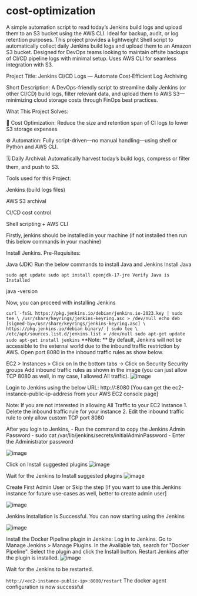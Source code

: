 # cost-optimization
A simple automation script to read today’s Jenkins build logs and upload them to an S3 bucket using the AWS CLI. Ideal for backup, audit, or log retention purposes.
This project provides a lightweight Shell script to automatically collect daily Jenkins build logs and upload them to an Amazon S3 bucket. Designed for DevOps teams looking to maintain offsite backups of CI/CD pipeline logs with minimal setup. Uses AWS CLI for seamless integration with S3.

Project Title:
Jenkins CI/CD Logs — Automate Cost‑Efficient Log Archiving

Short Description:
A DevOps-friendly script to streamline daily Jenkins (or other CI/CD) build logs, filter relevant data, and upload them to AWS S3—minimizing cloud storage costs through FinOps best practices.

What This Project Solves:

🎯 Cost Optimization: Reduce the size and retention span of CI logs to lower S3 storage expenses 


⚙️ Automation: Fully script-driven—no manual handling—using shell or Python and AWS CLI.

🗓️ Daily Archival: Automatically harvest today’s build logs, compress or filter them, and push to S3.

Tools used for this Project:

Jenkins (build logs files)

AWS S3 archival

CI/CD cost control

Shell scripting + AWS CLI

Firstly, jenkins should be installed in your machine (if not installed then run this below commands in your machine)

Install Jenkins.
Pre-Requisites:

Java (JDK)
Run the below commands to install Java and Jenkins
Install Java

`sudo apt update
sudo apt install openjdk-17-jre
Verify Java is Installed`

java -version

Now, you can proceed with installing Jenkins

`curl -fsSL https://pkg.jenkins.io/debian/jenkins.io-2023.key | sudo tee \
  /usr/share/keyrings/jenkins-keyring.asc > /dev/null
echo deb [signed-by=/usr/share/keyrings/jenkins-keyring.asc] \
  https://pkg.jenkins.io/debian binary/ | sudo tee \
  /etc/apt/sources.list.d/jenkins.list > /dev/null
sudo apt-get update
sudo apt-get install jenkins`
**Note: ** By default, Jenkins will not be accessible to the external world due to the inbound traffic restriction by AWS. Open port 8080 in the inbound traffic rules as show below.

EC2 > Instances > Click on
In the bottom tabs -> Click on Security
Security groups
Add inbound traffic rules as shown in the image (you can just allow TCP 8080 as well, in my case, I allowed All traffic).
![image](https://github.com/user-attachments/assets/2f36a928-16be-4c7f-953a-a5886ef0e194)


Login to Jenkins using the below URL:
http://:8080 [You can get the ec2-instance-public-ip-address from your AWS EC2 console page]

Note: If you are not interested in allowing All Traffic to your EC2 instance 1. Delete the inbound traffic rule for your instance 2. Edit the inbound traffic rule to only allow custom TCP port 8080

After you login to Jenkins, - Run the command to copy the Jenkins Admin Password - sudo cat /var/lib/jenkins/secrets/initialAdminPassword - Enter the Administrator password

![image](https://github.com/user-attachments/assets/bfd5fa28-8f29-4270-9751-8eab620f18df)


Click on Install suggested plugins
![image](https://github.com/user-attachments/assets/37d144cc-f87a-4172-83d3-a1b3cd9092d4)


Wait for the Jenkins to Install suggested plugins
![image](https://github.com/user-attachments/assets/cbfd6870-2a80-4b4d-81db-de5daf5ac43e)


Create First Admin User or Skip the step [If you want to use this Jenkins instance for future use-cases as well, better to create admin user]

![image](https://github.com/user-attachments/assets/4d22a887-462e-4937-8700-989e0af38476)

Jenkins Installation is Successful. You can now starting using the Jenkins

![image](https://github.com/user-attachments/assets/e7b06b7a-7d74-4f12-8a81-5d6c28744ef2)

Install the Docker Pipeline plugin in Jenkins:
Log in to Jenkins.
Go to Manage Jenkins > Manage Plugins.
In the Available tab, search for "Docker Pipeline".
Select the plugin and click the Install button.
Restart Jenkins after the plugin is installed.
![image](https://github.com/user-attachments/assets/178d33ef-2944-4a70-a1df-70ce415467d9)

Wait for the Jenkins to be restarted.


`http://<ec2-instance-public-ip>:8080/restart`
The docker agent configuration is now successful
